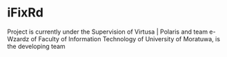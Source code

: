 # iFixRd
Project is currently under the Supervision of Virtusa | Polaris and team e-Wzardz of Faculty of Information Technology of University of Moratuwa, is the developing team
